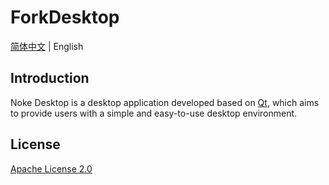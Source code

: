 # ForkDesktop

[简体中文](README_zh.md) | English

## Introduction

Noke Desktop is a desktop application developed based on [Qt](https://www.qt.io/), which aims to provide users with a simple and easy-to-use desktop environment.

## License

[Apache License 2.0](LICENSE)

